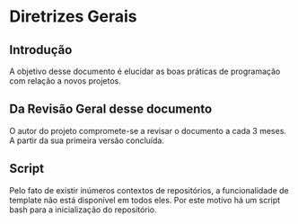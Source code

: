 # Diretrizes Gerais

## Introdução

A objetivo desse documento é elucidar as boas práticas de programação com relação a novos projetos. 

## Da Revisão Geral desse documento

O autor do projeto compromete-se a revisar o documento a cada 3 meses. A partir da sua primeira versão concluída.  

## Script

Pelo fato de existir inúmeros contextos de repositórios, a funcionalidade de template não está disponível em todos eles. Por este motivo há um script bash para a inicialização do repositório. 